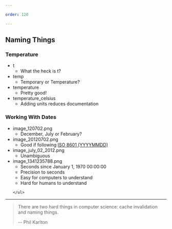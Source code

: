 ```yaml
---

order: 120

---
```


<h2>Naming Things</h2>

<div>
  <div class="x-large two-col left fragment">
    <h3>Temperature</h3>
    <ul>
        <li class="no">
            t
            <ul><li>What the heck is t?</li></ul>
        </li>
        <li class="caution fragment">
            temp
            <ul><li>Temporary or Temperature?</li></ul>
        </li>
        <li class="ok fragment">
            temperature
            <ul><li>Pretty good!</li></ul>
        </li>
        <li class="best fragment">
            temperature_celsius
            <ul><li>Adding units reduces documentation</li></ul>
        </li>
    </ul>
  </div>
  
  <div class="x-large two-col right fragment">
    <h3>Working With Dates</h3>
    <ul>
        <li class="no">
            image_120702.png
            <ul><li>December, July or February?</li></ul>
        </li>
        <li class="ok fragment">
            image_20120702.png
            <ul><li>Good if following <a href="https://en.wikipedia.org/wiki/ISO_8601">ISO 8601 (YYYYMMDD)</a></li></ul>
        </li>
        <li class="ok fragment">
            image_july_02_2012.png
            <ul><li>Unambiguous</li></ul>
        </li>
        <li class="ok fragment">
            image_1341235788.png
            <ul>
                <li>Seconds since January 1, 1970 00:00:00</li>
                <li>Precision to seconds</li>
                <li>Easy for computers to understand</li>
                <li>Hard for humans to understand</li>
            </ul>
        </li>
        
    </ul>
  </div>
</div>
<hr/>
<div>
    <blockquote>There are two hard things in computer science: cache invalidation 
and naming things.
    
-- Phil Karlton</blockquote>
</div>








